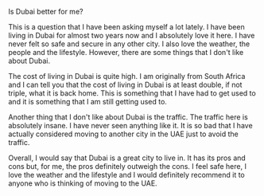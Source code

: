


Is Dubai better for me?

This is a question that I have been asking myself a lot lately. I have been living in Dubai for almost two years now and I absolutely love it here. I have never felt so safe and secure in any other city. I also love the weather, the people and the lifestyle. However, there are some things that I don't like about Dubai.

The cost of living in Dubai is quite high. I am originally from South Africa and I can tell you that the cost of living in Dubai is at least double, if not triple, what it is back home. This is something that I have had to get used to and it is something that I am still getting used to.

Another thing that I don't like about Dubai is the traffic. The traffic here is absolutely insane. I have never seen anything like it. It is so bad that I have actually considered moving to another city in the UAE just to avoid the traffic.

Overall, I would say that Dubai is a great city to live in. It has its pros and cons but, for me, the pros definitely outweigh the cons. I feel safe here, I love the weather and the lifestyle and I would definitely recommend it to anyone who is thinking of moving to the UAE.